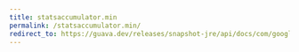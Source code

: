 ```yaml
---
title: statsaccumulator.min
permalink: /statsaccumulator.min/
redirect_to: https://guava.dev/releases/snapshot-jre/api/docs/com/google/common/math/StatsAccumulator.html#min--
---
```

